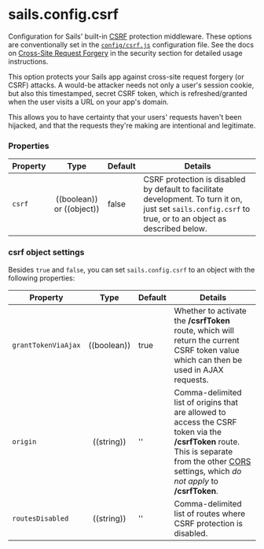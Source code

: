 # sails.config.csrf

Configuration for Sails' built-in [CSRF](http://en.wikipedia.org/wiki/Cross-site_request_forgery) protection middleware.  These options are conventionally set in the [`config/csrf.js`](http://sailsjs.org/documentation/anatomy/myApp/config/csrf.js.html) configuration file.  See the docs on [Cross-Site Request Forgery](http://sailsjs.org/documentation/concepts/security/csrf) in the security section for detailed usage instructions.

This option protects your Sails app against cross-site request forgery (or CSRF) attacks. A would-be attacker needs not only a user's session cookie, but also this timestamped, secret CSRF token, which is refreshed/granted when the user visits a URL on your app's domain.

This allows you to have certainty that your users' requests haven't been hijacked, and that the requests they're making are intentional and legitimate.


### Properties

| Property    | Type       | Default   | Details |
|-------------|:----------:|-----------|---------|
| `csrf`      | ((boolean)) or ((object))| false     | CSRF protection is disabled by default to facilitate development.  To turn it on, just set `sails.config.csrf` to true, or to an object as described below.

### csrf object settings
Besides `true` and `false`, you can set `sails.config.csrf` to an object with the following properties:

| Property    | Type       | Default   | Details |
|-------------|:----------:|-----------|---------|
| `grantTokenViaAjax`      | ((boolean))| true     | Whether to activate the **/csrfToken** route, which will return the current CSRF token value which can then be used in AJAX requests.
| `origin`| ((string)) | '' | Comma-delimited list of origins that are allowed to access the CSRF token via the **/csrfToken** route.  This is separate from the other [CORS](http://sailsjs.org/documentation/reference/sails.config/sails.config.cors.html) settings, which *do not apply* to **/csrfToken**.
| `routesDisabled`| ((string)) | '' | Comma-delimited list of routes where CSRF protection is disabled.


<docmeta name="displayName" value="sails.config.csrf">

